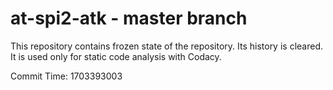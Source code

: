 # at-spi2-atk - master branch

This repository contains frozen state of the repository.
Its history is cleared. It is used only for static code
analysis with Codacy.

Commit Time: 1703393003